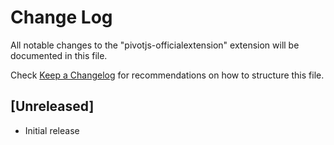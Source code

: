 # Change Log

All notable changes to the "pivotjs-officialextension" extension will be documented in this file.

Check [Keep a Changelog](http://keepachangelog.com/) for recommendations on how to structure this file.

## [Unreleased]

- Initial release